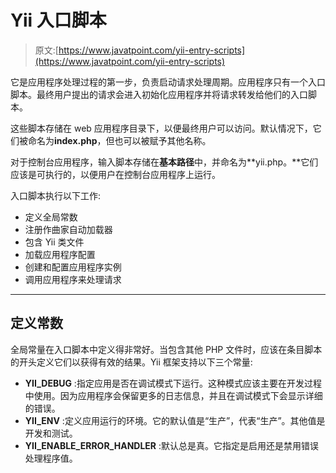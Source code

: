 # Yii 入口脚本

> 原文:[https://www.javatpoint.com/yii-entry-scripts](https://www.javatpoint.com/yii-entry-scripts)

它是应用程序处理过程的第一步，负责启动请求处理周期。应用程序只有一个入口脚本。最终用户提出的请求会进入初始化应用程序并将请求转发给他们的入口脚本。

这些脚本存储在 web 应用程序目录下，以便最终用户可以访问。默认情况下，它们被命名为**index.php**，但也可以被赋予其他名称。

对于控制台应用程序，输入脚本存储在**基本路径**中，并命名为**yii.php。**它们应该是可执行的，以便用户在控制台应用程序上运行。

入口脚本执行以下工作:

*   定义全局常数
*   注册作曲家自动加载器
*   包含 Yii 类文件
*   加载应用程序配置
*   创建和配置应用程序实例
*   调用应用程序来处理请求

* * *

## 定义常数

全局常量在入口脚本中定义得非常好。当包含其他 PHP 文件时，应该在条目脚本的开头定义它们以获得有效的结果。Yii 框架支持以下三个常量:

*   **YII_DEBUG** :指定应用是否在调试模式下运行。这种模式应该主要在开发过程中使用。因为应用程序会保留更多的日志信息，并且在调试模式下会显示详细的错误。
*   **YII_ENV** :定义应用运行的环境。它的默认值是“生产”，代表“生产”。其他值是开发和测试。
*   **YII_ENABLE_ERROR_HANDLER** :默认总是真。它指定是启用还是禁用错误处理程序值。